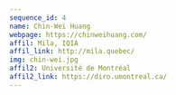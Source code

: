 ```yaml
---
sequence_id: 4
name: Chin-Wei Huang
webpage: https://chinweihuang.com/
affil: Mila, IQIA
affil_link: http://mila.quebec/
img: chin-wei.jpg
affil2: Université de Montréal
affil2_link: https://diro.umontreal.ca/
---
```


